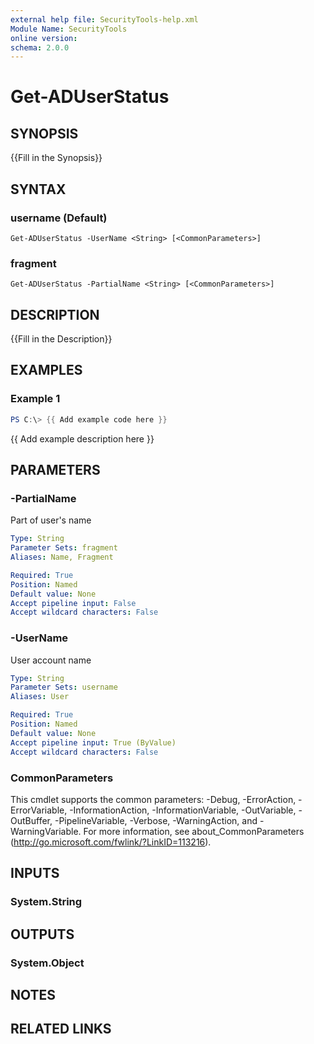 ```yaml
---
external help file: SecurityTools-help.xml
Module Name: SecurityTools
online version:
schema: 2.0.0
---
```


# Get-ADUserStatus

## SYNOPSIS
{{Fill in the Synopsis}}

## SYNTAX

### username (Default)
```
Get-ADUserStatus -UserName <String> [<CommonParameters>]
```

### fragment
```
Get-ADUserStatus -PartialName <String> [<CommonParameters>]
```

## DESCRIPTION
{{Fill in the Description}}

## EXAMPLES

### Example 1
```powershell
PS C:\> {{ Add example code here }}
```

{{ Add example description here }}

## PARAMETERS

### -PartialName
Part of user's name

```yaml
Type: String
Parameter Sets: fragment
Aliases: Name, Fragment

Required: True
Position: Named
Default value: None
Accept pipeline input: False
Accept wildcard characters: False
```

### -UserName
User account name

```yaml
Type: String
Parameter Sets: username
Aliases: User

Required: True
Position: Named
Default value: None
Accept pipeline input: True (ByValue)
Accept wildcard characters: False
```

### CommonParameters
This cmdlet supports the common parameters: -Debug, -ErrorAction, -ErrorVariable, -InformationAction, -InformationVariable, -OutVariable, -OutBuffer, -PipelineVariable, -Verbose, -WarningAction, and -WarningVariable.
For more information, see about_CommonParameters (http://go.microsoft.com/fwlink/?LinkID=113216).

## INPUTS

### System.String

## OUTPUTS

### System.Object
## NOTES

## RELATED LINKS
